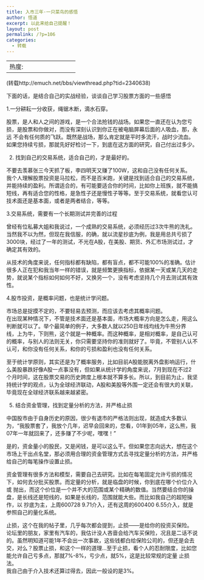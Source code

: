 ```yaml
---
title: 入市三年·一只菜鸟的感悟
author: 悟道
excerpt: 以此来给自己提醒！
layout: post
permalink: /?p=106
categories:
  - 转载
---
```

<table>
  <tr cellpadding=0><td>
    热度:
  </td><td cellpadding=0><img src='http://210.75.224.29/wordpress/wp-content/plugins/statpresscn/images/sun.gif' width=10 height=10 border=0 /></td><td cellpadding=0><img src='http://210.75.224.29/wordpress/wp-content/plugins/statpresscn/images/sun_dark.gif' width=10 height=10 border=0 /></td><td cellpadding=0><img src='http://210.75.224.29/wordpress/wp-content/plugins/statpresscn/images/sun_dark.gif' width=10 height=10 border=0 /></td><td cellpadding=0><img src='http://210.75.224.29/wordpress/wp-content/plugins/statpresscn/images/sun_dark.gif' width=10 height=10 border=0 /></td><td cellpadding=0><img src='http://210.75.224.29/wordpress/wp-content/plugins/statpresscn/images/sun_dark.gif' width=10 height=10 border=0 /></td></tr>
</table>

(转载http://emuch.net/bbs/viewthread.php?tid=2340638)

下面的话，是结合自己的实战经验，谈谈自己学习股票方面的一些感悟

1.一分耕耘一分收获，绳锯木断，滴水石穿。

股票，是人和人之间的游戏，是一个合法抢钱的战场。如果您一直还在认为您亏损，是股票和你做对，而没有深刻认识到你正在被电脑屏幕后面的人吸血，那，永远 不会有任何质的飞跃。既然是战场，那么肯定就是平时多流汗，战时少流血。如果您持续亏损，那就先好好检讨一下，到底在这方面的研究，自己付出过多少。

2. 找到自己的交易系统，适合自己的，才是最好的。

不要去羡慕张三今天抓了板，李四明天又赚了100W，这和自己没有任何关系。  
我个人理解股票投资是马拉松，而不是百米跑，关键是找到适合自己的交易系统，并能持续的盈利。所谓适合的，有可能要适合你的时间，比如你上班族，就不能搞短线，再有适合您的性格，是急性子还是慢性子等等。至于交易系统，就看您认可技术面还是基本面，或者是两者结合，等等。

3.交易系统，需要有一个长期测试并完善的过程

曾经有位私募大姐和我说过，一个成熟的交易系统，必须经历过3次牛熊的洗礼。当然我不以为然，但现在我信服，的确，就以流星抄底为例，我是用总共亏损了3000块，经过了一年的测试，不光在A股，在美股、期货、外汇市场测试过，才确定其有效的。

从技术的角度来说，任何指标都有缺陷，都有盲点，都不可能100%的准确。估计很多人正在犯和我当年一样的错误，就是频繁更换指标，依据某一天或某几天的走势，就说某个指标如何如何不好，又换另一个，没有考虑坚持几个月去测试其有效性。

4.股市投资，是概率问题，也是统计学问题。

市场总是捉摸不定的，不要轻易去预测，而应该去考虑其概率问题。  
在出现某种情况下，不管是技术面还是基本面，市场大概率方向是怎么走，用这么判断就可以了。举个最简单的例子，大多数人就以250日年线均线为牛熊分界 线，上为牛，下则熊，这个就是一种概率。而这种概率，是相对概率，是自己认可的概率，与别人的法则无关，你只需要坚持你的准则就好了。毕竟，不管别人认不 认可，和你没有任何关系，和你的亏损和盈利也没有任何关系。

至于统计学原则，其实还是为了概率服务，比如目前A股能脱离外盘影响运行，什么美股暴跌好像A股一点事没有，但如果从统计学的角度来说，7月到现在不过2 个月时间，这在股票交易的历史跨度上根本就不算多长。所以，到目前为止，我坚持统计学的观点，认为全球经济联动，A股和美股等外围一定还会有很大的关联， 毕竟现在全球经济联系越来越紧密。

5. 结合资金管理，找到定量分析的方法，并严格止损

中国股市由于自身历史的原因，很少有退市的严格法则出现，就造成大多数认为，“我股票套了，我放个几年，迟早会回来的，您看，01年到05年，这么熊，我07年一年就回来了，还多赚了不少呢，嘿嘿！”

是的，资金量小的股民，又是闲钱，是可以这么干。但如果您志向远大，想在这个市场上干出点名堂，那必须用合理的资金管理方式去寻找定量分析的方法，并严格给自己的每笔操作设置止损。

资金管理有很多方法和模型，需要自己去研究。比如在每笔固定允许亏损的情况下，如何去分批买股票。而定量的分析，就是临盘的时候，你到底在哪个价位介入或 抛出，而这个价位是一个并不大的范围或某个精确的数值。当然要结合你的操盘，是长线还是短线的，如果是长线的，范围就能大些。而比如我自己的超短操作，以 抄底为主，上周600728 9.71介入，还有这周的600400 6.55介入，就是参照自己的量化系统。

止损，这个在我的帖子里，几乎每次都会提到，止损——是给你的投资买保险。  
论坛里的朋友，家里有汽车的，我估计没人吝啬会给汽车买保险，况且是二话不说的。虽然明知道可能1年不会出一次事故，这些钱都白给保险公司的，但还是会去 交，对么？股票止损，和这个一样的道理&#8230;至于止损，看个人的忍耐限度，比如您能允许自己亏多点，那就7%-8%，亏少点，就5%，这是比较常规的定量 止损法。  
我自己由于介入技术还算过得去，因此一般设的是3%。